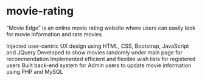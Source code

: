 # movie-rating
“Movie Edge” is an online movie rating website where users can easily look for movie information and rate movies

Injected user-centric UX design using HTML, CSS, Bootstrap, JavaScript and JQuery
Developed to show movies randomly under main page for recommendation
Implemented efficient and flexible wish lists for registered users
Built back-end system for Admin users to update movie information using PHP and MySQL
